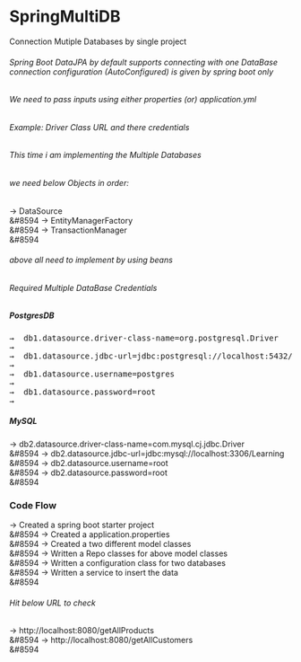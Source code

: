 # SpringMultiDB
Connection Mutiple Databases by single project
###### Spring Boot DataJPA by default supports connecting with one DataBase connection configuration (AutoConfigured) is given by spring boot only
###### We need to pass inputs using either properties (or) application.yml
###### Example: Driver Class URL and there credentials

###### This time i am implementing the Multiple Databases
###### we need below Objects in order:
&#8594;   DataSource <br>&#8594
&#8594;   EntityManagerFactory <br>&#8594
&#8594;   TransactionManager  <br>&#8594
###### above all need to implement by using beans
###### Required Multiple DataBase Credentials
##### PostgresDB
<pre>
&#8594;  db1.datasource.driver-class-name=org.postgresql.Driver <br>&#8594
&#8594;  db1.datasource.jdbc-url=jdbc:postgresql://localhost:5432/Learning <br>&#8594
&#8594;  db1.datasource.username=postgres <br>&#8594
&#8594;  db1.datasource.password=root <br>&#8594
</pre>

##### MySQL
&#8594; db2.datasource.driver-class-name=com.mysql.cj.jdbc.Driver <br>&#8594
&#8594; db2.datasource.jdbc-url=jdbc:mysql://localhost:3306/Learning <br>&#8594
&#8594; db2.datasource.username=root <br>&#8594
&#8594; db2.datasource.password=root<br>&#8594

### Code Flow
&#8594; Created a spring boot starter project <br>&#8594
&#8594; Created a application.properties <br>&#8594
&#8594; Created a two different model classes <br>&#8594
&#8594; Written a Repo classes for above model classes <br>&#8594
&#8594; Written a configuration class for two databases<br>&#8594
&#8594; Written a service to insert the data <br>&#8594


###### Hit below URL to check
&#8594; http://localhost:8080/getAllProducts <br>&#8594
&#8594; http://localhost:8080/getAllCustomers <br>&#8594





